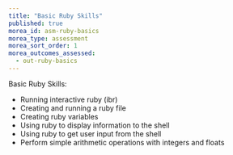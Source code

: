```yaml
---
title: "Basic Ruby Skills"
published: true
morea_id: asm-ruby-basics
morea_type: assessment
morea_sort_order: 1
morea_outcomes_assessed:
  - out-ruby-basics
---
```


Basic Ruby Skills:

- Running interactive ruby (ibr)
- Creating and running a ruby file
- Creating ruby variables
- Using ruby to display information to the shell
- Using ruby to get user input from the shell
- Perform simple arithmetic operations with integers and floats

<link rel="stylesheet" href="https://cdn.oesmith.co.uk/morris-0.4.3.min.css">
<script src="//cdnjs.cloudflare.com/ajax/libs/raphael/2.1.0/raphael-min.js"></script>
<script src="https://cdn.oesmith.co.uk/morris-0.4.3.min.js"></script>

<div class="well">
  <div id="asm-github-basics" style="height: 250px;"></div>
</div>

<script>
Morris.Bar({
  element: 'asm-github-basics',
  hideHover: false,
  data: [
        { y: 'Very satisfactory (%)', num: 0 },
        { y: 'Satisfactory (%)', num: 0 },
        { y: 'Unsatisfactory (%)', num: 0 },
        { y: 'Absent (%)', num: 0 },
        ],
  xkey: 'y',
  ykeys: ['num'],
  resize: true,
  labels: ['Students']
});
</script>
